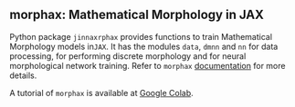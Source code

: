 ## morphax: Mathematical Morphology in JAX

Python package `jinnaxrphax` provides functions to train Mathematical Morphology models in`JAX`. It has the modules `data`, `dmnn` and `nn` for data processing, for performing discrete morphology and for neural morphological network training. Refer to `morphax` [documentation](https://raw.githack.com/dmarcondes/morphax/master/docs/morphax.html) for more details.

A tutorial of `morphax` is available at [Google Colab](https://colab.research.google.com/github/dmarcondes/JINNAX/blob/master/Tutorial_PINN_simulation_with_JINNAX.ipynb).
